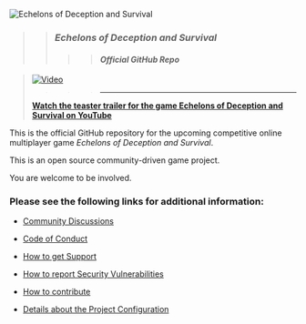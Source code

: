 ![*Echelons of Deception and Survival*](https://github.com/n8bot/Echelons/assets/22458343/026ded06-c639-4407-b21f-1d26da96124a)


>> ### *Echelons of Deception and Survival*
>>>> #### *Official GitHub Repo*

> [![Video](https://user-images.githubusercontent.com/22458343/241268369-3e74631a-eae8-4fac-bf18-879d2cefa51a.png)](https://www.youtube.com/watch?v=tjFhXySBIUQ)
>>>> ---
> [**Watch the teaster trailer for the game Echelons of Deception and Survival on YouTube**](https://www.youtube.com/watch?v=tjFhXySBIUQ)

This is the official GitHub repository for the upcoming competitive online multiplayer game *Echelons of Deception and Survival*.

This is an open source community-driven game project. 

You are welcome to be involved.

### Please see the following links for additional information:

- [Community Discussions](https://github.com/n8bot/Echelons/discussions)

- [Code of Conduct](https://github.com/n8bot/Echelons/blob/main/.github/CODE_OF_CONDUCT.md)

- [How to get Support](https://github.com/n8bot/Echelons/blob/main/.github/SUPPORT.md)

- [How to report Security Vulnerabilities](https://github.com/n8bot/Echelons/security/policy)

- [How to contribute](https://github.com/n8bot/Echelons/blob/main/.github/CONTRIBUTING.md)

- [Details about the Project Configuration](https://github.com/n8bot/Echelons/wiki/Commission-New-Lyra-Starter-Game-Project)
